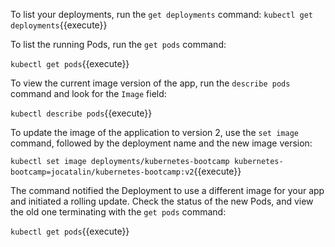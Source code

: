 To list your deployments, run the `get deployments` command:
`kubectl get deployments`{{execute}}

To list the running Pods, run the `get pods` command:

`kubectl get pods`{{execute}}

To view the current image version of the app, run the `describe pods` command
and look for the `Image` field:

`kubectl describe pods`{{execute}}

To update the image of the application to version 2, use the `set image` command, followed by the deployment name and the new image version:

`kubectl set image deployments/kubernetes-bootcamp kubernetes-bootcamp=jocatalin/kubernetes-bootcamp:v2`{{execute}}

The command notified the Deployment to use a different image for your app and initiated a rolling update. Check the status of the new Pods, and view the old one terminating with the `get pods` command:

`kubectl get pods`{{execute}}

